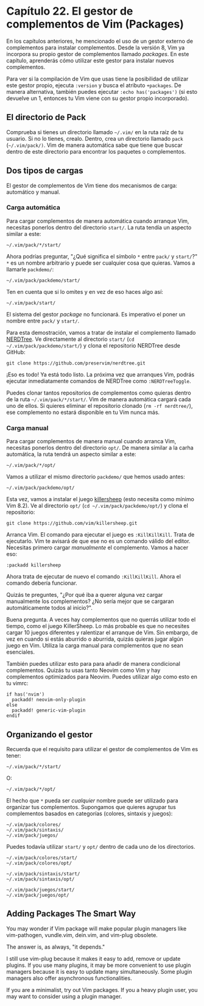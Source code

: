 # Capítulo 22. El gestor de complementos de Vim (Packages)

En los capítulos anteriores, he mencionado el uso de un gestor externo de complementos para instalar complementos. Desde la versión 8, Vim ya incorpora su propio gestor de complementos llamado *packages*. En este capítulo, aprenderás cómo utilizar este gestor para instalar nuevos complementos.

Para ver si la compilación de Vim que usas tiene la posibilidad de utilizar este gestor propio, ejecuta `:version` y busca el atributo `+packages`. De manera alternativa, también puedes ejecutar `:echo has('packages')` (si esto devuelve un 1, entonces tu Vim viene con su gestor propio incorporado).

## El directorio de Pack 

Comprueba si tienes un directorio llamado `~/.vim/` en la ruta raíz de tu usuario. Si no lo tienes, crealo. Dentro, crea un directorio llamado `pack` (`~/.vim/pack/)`. Vim de manera automática sabe que tiene que buscar dentro de este directorio para encontrar los paquetes o complementos.

## Dos tipos de cargas

El gestor de complementos de Vim tiene dos mecanismos de carga: automático y manual.

### Carga automática

Para cargar complementos de manera automática cuando arranque Vim, necesitas ponerlos dentro del directorio `start/`. La ruta tendía un aspecto similar a este:

```
~/.vim/pack/*/start/
```

Ahora podrías preguntar, "¿Qué significa el símbolo `*` entre `pack/` y `start/`?" `*` es un nombre arbitrario y puede ser cualquier cosa que quieras. Vamos a llamarle `packdemo/`:

```
~/.vim/pack/packdemo/start/
```

Ten en cuenta que si lo omites y en vez de eso haces algo así:

```
~/.vim/pack/start/
```

El sistema del gestor *package* no funcionará. Es imperativo el poner un nombre entre `pack/` y `start/`.

Para esta demostración, vamos a tratar de instalar el complemento llamado [NERDTree](https://github.com/preservim/nerdtree). Ve directamente al directorio `start/` (`cd ~/.vim/pack/packdemo/start/`) y clona el repositorio NERDTree desde GitHub:

```
git clone https://github.com/preservim/nerdtree.git
```

¡Eso es todo! Ya está todo listo. La próxima vez que arranques Vim, podrás ejecutar inmediatamente comandos de NERDTree como `:NERDTreeToggle`.

Puedes clonar tantos repositorios de complementos como quieras dentro de la ruta `~/.vim/pack/*/start/`. Vim de manera automática cargará cada uno de ellos. Si quieres eliminar el repositorio clonado (`rm -rf nerdtree/`), ese complemento no estará disponible en tu Vim nunca más.

### Carga manual

Para cargar complementos de manera manual cuando arranca Vim, necesitas ponerlos dentro del directorio `opt/`. De manera similar a la carha automática, la ruta tendrá un aspecto similar a este:

```
~/.vim/pack/*/opt/
```

Vamos a utilizar el mismo directorio `packdemo/` que hemos usado antes:

```
~/.vim/pack/packdemo/opt/
```

Esta vez, vamos a instalar el juego [killersheep](https://github.com/vim/killersheep) (esto necesita como mínimo Vim 8.2). Ve al directorio `opt/` (`cd ~/.vim/pack/packdemo/opt/`) y clona el repositorio:

```
git clone https://github.com/vim/killersheep.git
```

Arranca Vim. El comando para ejecutar el juego es `:KillKillKill`. Trata de ejecutarlo. Vim te avisará de que ese no es un comando válido del editor. Necesitas primero cargar *manualmente* el complemento. Vamos a hacer eso:

```
:packadd killersheep
```

Ahora trata de ejecutar de nuevo el comando `:KillKillKill`. Ahora el comando debería funcionar.

Quizás te preguntes, "¿Por qué iba a querer alguna vez cargar manualmente los complementos? ¿No sería mejor que se cargaran automáticamente todos al inicio?".

Buena pregunta. A veces hay complementos que no querrás utilizar todo el tiempo, como el juego KillerSheep. Lo más probable es que no necesites cargar 10 juegos diferentes y ralentizar el arranque de Vim. Sin embargo, de vez en cuando si estás aburrido o aburrida, quizás quieras jugar algún juego en Vim. Utiliza la carga manual para complementos que no sean esenciales.

También puedes utilizar esto para para añadir de manera condicional complementos. Quizás tu usas tanto Neovim como Vim y hay complementos optimizados para Neovim. Puedes utilizar algo como esto en tu vimrc:

```
if has('nvim')
  packadd! neovim-only-plugin
else
  packadd! generic-vim-plugin
endif
```

## Organizando el gestor

Recuerda que el requisito para utilizar el gestor de complementos de Vim es tener:

```
~/.vim/pack/*/start/
```

O:

```
~/.vim/pack/*/opt/
```

El hecho que `*` pueda ser *cualquier* nombre puede ser utilizado para organizar tus complementos. Supongamos que quieres agrupar tus complementos basados en categorías (colores, sintaxis y juegos):

```
~/.vim/pack/colores/
~/.vim/pack/sintaxis/
~/.vim/pack/juegos/
```

Puedes todavía utilizar `start/` y `opt/` dentro de cada uno de los directorios.

```
~/.vim/pack/colores/start/
~/.vim/pack/colores/opt/

~/.vim/pack/sintaxis/start/
~/.vim/pack/sintaxis/opt/

~/.vim/pack/juegos/start/
~/.vim/pack/juegos/opt/
```

## Adding Packages The Smart Way

You may wonder if Vim package will make popular plugin managers like vim-pathogen, vundle.vim, dein.vim, and vim-plug obsolete.

The answer is, as always, "it depends."

I still use vim-plug because it makes it easy to add, remove or update plugins. If you use many plugins, it may be more convenient to use plugin managers because it is easy to update many simultaneously. Some plugin managers also offer asynchronous functionalities.

If you are a minimalist, try out Vim packages. If you a heavy plugin user, you may want to consider using a plugin manager.
